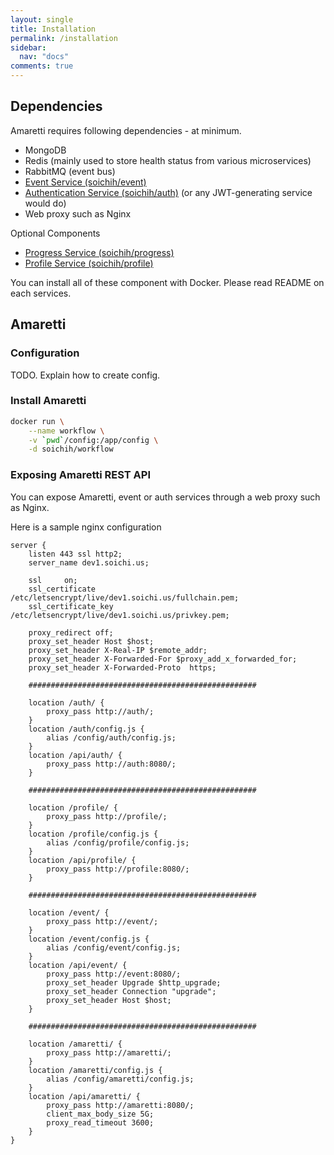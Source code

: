 ```yaml
---
layout: single
title: Installation
permalink: /installation
sidebar:
  nav: "docs"
comments: true
---
```


## Dependencies

Amaretti requires following dependencies - at minimum. 

* MongoDB 
* Redis (mainly used to store health status from various microservices)
* RabbitMQ (event bus)
* [Event Service (soichih/event)](https://github.com/soichih/event) 
* [Authentication Service (soichih/auth)](https://github.com/soichih/auth) (or any JWT-generating service would do)
* Web proxy such as Nginx

Optional Components

* [Progress Service (soichih/progress)](https://github.com/soichih/progress)
* [Profile Service (soichih/profile)](https://github.com/soichih/profile)

You can install all of these component with Docker. Please read README on each services.

## Amaretti

### Configuration

TODO. Explain how to create config.

### Install Amaretti

```bash
docker run \
    --name workflow \
    -v `pwd`/config:/app/config \
    -d soichih/workflow
```

### Exposing Amaretti REST API

You can expose Amaretti, event or auth services through a web proxy such as Nginx.

Here is a sample nginx configuration

```
server {
    listen 443 ssl http2;
    server_name dev1.soichi.us;

    ssl     on;
    ssl_certificate /etc/letsencrypt/live/dev1.soichi.us/fullchain.pem;
    ssl_certificate_key /etc/letsencrypt/live/dev1.soichi.us/privkey.pem;

    proxy_redirect off;
    proxy_set_header Host $host;
    proxy_set_header X-Real-IP $remote_addr;
    proxy_set_header X-Forwarded-For $proxy_add_x_forwarded_for;
    proxy_set_header X-Forwarded-Proto  https;

    ###################################################

    location /auth/ {
        proxy_pass http://auth/;
    }
    location /auth/config.js {
        alias /config/auth/config.js;
    }
    location /api/auth/ {
        proxy_pass http://auth:8080/;
    }

    ###################################################

    location /profile/ {
        proxy_pass http://profile/;
    }
    location /profile/config.js {
        alias /config/profile/config.js;
    }
    location /api/profile/ {
        proxy_pass http://profile:8080/;
    }

    ###################################################

    location /event/ {
        proxy_pass http://event/;
    }
    location /event/config.js {
        alias /config/event/config.js;
    }
    location /api/event/ {
        proxy_pass http://event:8080/;
        proxy_set_header Upgrade $http_upgrade;
        proxy_set_header Connection "upgrade";
        proxy_set_header Host $host;
    }

    ###################################################

    location /amaretti/ {
        proxy_pass http://amaretti/;
    }
    location /amaretti/config.js {
        alias /config/amaretti/config.js;
    }
    location /api/amaretti/ {
        proxy_pass http://amaretti:8080/;
        client_max_body_size 5G;
        proxy_read_timeout 3600;
    }
}
```
